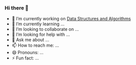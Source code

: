 ### Hi there 👋

- 🔭 I’m currently working on [Data Structures and Algorithms](https://github.com/prabhatmalhan/Algorithms)
- 🌱 I’m currently learning ...
- 👯 I’m looking to collaborate on ...
- 🤔 I’m looking for help with ...
- 💬 Ask me about ...
- 📫 How to reach me: ...
- 😄 Pronouns: ...
- ⚡ Fun fact: ...
